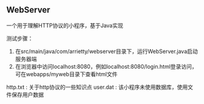 ## WebServer
一个用于理解HTTP协议的小程序，基于Java实现

测试步骤：
1. 在src/main/java/com/arrietty/webserver目录下，运行WebServer.java启动服务器端
2. 在浏览器中访问localhost:8080，例如localhost:8080/login.html登录访问，可在webapps/myweb目录下查看html文件

http.txt : 关于http协议的一些知识点
user.dat : 该小程序未使用数据库，使用文件保存用户数据
